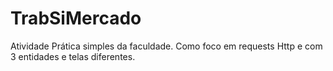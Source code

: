 # TrabSiMercado

Atividade Prática simples da faculdade. Como foco em requests Http e com 3 entidades e telas diferentes.